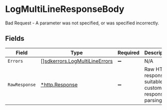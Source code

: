 # LogMultiLineResponseBody

Bad Request - A parameter was not specified, or was specified incorrectly.


## Fields

| Field                                                                          | Type                                                                           | Required                                                                       | Description                                                                    |
| ------------------------------------------------------------------------------ | ------------------------------------------------------------------------------ | ------------------------------------------------------------------------------ | ------------------------------------------------------------------------------ |
| `Errors`                                                                       | [][sdkerrors.LogMultiLineErrors](../../models/sdkerrors/logmultilineerrors.md) | :heavy_minus_sign:                                                             | N/A                                                                            |
| `RawResponse`                                                                  | [*http.Response](https://pkg.go.dev/net/http#Response)                         | :heavy_minus_sign:                                                             | Raw HTTP response; suitable for custom response parsing                        |